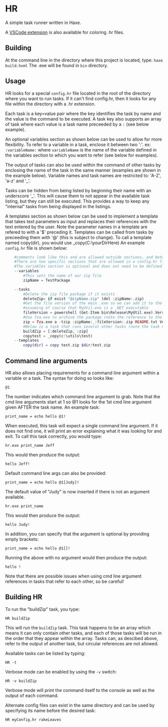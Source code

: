 # HR
A simple task runner written in Haxe.

A [VSCode extension](https://github.com/bncastle/hr-language-vscode-ext) is also available for coloring .hr files.

## Building

At the command line in the directory where this project is located, type:
` haxe build.hxml `
The .exe will be found in `bin` directory.

## Usage

HR looks for a special `config.hr` file located in the root of the directory where you want to run tasks.
If it can't find config.hr, then it looks for any file within the directory with a .hr extension. 

Each task is a key=value pair where the key identifies the task by name and the value is the command to be executed.
A task key also supports an array of task where each value is a task name preceeded by a `:` (see below example).

An optional variables section as shown below can be used to allow for more flexibility. To refer to a variable in a task,
enclose it between two ':'. ex: `:variableName:` where `variableName` is the name of the variable defined in the variables section
to which you want to refer (see below for examples). 

The output of tasks can also be used within the command of other
tasks by enclosing the name of the task in the same manner (examples are shown in the example below). Variable names and task names
are restricted to: 'A-Z', 'a-z' and '_'. 

Tasks can be hidden from being listed by beginning their name with an underscore '_'. This will cause them to not appear in the available task listing, but they can still be executed. This provides a way to keep any "internal" tasks from being displayed in the listings.

A templates section as shown below can be used to implement a template that takes text parameters as input
and replaces their references with the text entered by the user. Note the parameter names in a template are refered to with a '$' preceding it. Templates can be called from tasks by preceeding them with '@' (this is subject to change). To call a template named copy(dir), you would use _copy(C:\yourDirHere)
An example `config.hr` file is shown below:

```php
    #comments look like this and are allowed outside sections, and between tasks and variables
    #There are two specific sections that are allowed in a config.hr file: variables and tasks
    #The variables section is optional and does not need to be defined if it is not needed
    --variables
        #This sets the name of our zip file
        zipName = TestPackage

    --tasks
        #Delete the zip file package if it exists
        deleteZip= if exist "@zipName.zip" (del :zipName:.zip)
        #Get the file version of the main .exe so we can add it to the end of the zipfile name
        #assuming of course that MyUtil.exe is a .NET executable
        fileVersion = powershell (Get-Item bin\Release\MyUtil.exe).VersionInfo.FileVersion
        #Use 7za.exe to archive the package (note the reference to the fileVersion task)
        zip = 7za.exe a -tzip :zipName:_:fileVersion:.zip README.txt Version.txt bin\Release\MyUtil.exe
        #Below is a task that runs several other tasks (note the task neames must all be preceeded by ':')
        buildZip = [:deleteZip, :zip]
        copytest = _copy(c:\utils\test)
    --templates
        copy(dir) = copy test.zip $dir/test.zip

```

## Command line arguments

HR also allows placing requirements for a command line argument within a variable or a task. The syntax for doing so looks like:

`@1 `

The number indicates which command line argument to grab. Note that the cmd line arguments start at 1 so
@1 looks for the 1st cmd line argument given AFTER the task name. An example task:

`print_name = echo hello @1!`

When executed, this task will expect a single command line argument. If it does not find one, it will print an error explaining what it was looking for and exit. To call this task correctly, you would type:

`hr.exe print_name Jeff`

This would then produce the output:

`hello Jeff!`

Default command line args can also be provided:

`print_name = echo hello @1[Judy]!`

The default value of "Judy" is now inserted if there is not an argument available.

`hr.exe print_name`

This would then produce the output:

`hello Judy!`

In addition, you can specify that the argument is optional by providing empty brackets:

`print_name = echo hello @1[]!`

Running the above with no argument would then produce the output:

`hello !`

Note that there are possible issues when using cmd line argument references in tasks that refer to each other, so be careful!

## Building HR

To run the "buildZip" task, you type:

`HR buildZip`

This will run the `buildZip` task. This task happens to be an array which means it can only contain other 
tasks, and each of those tasks will be run in the order that they appear within the array. Tasks can, as 
descibed above, refer to the output of another task, but circular references are not allowed.

Available tasks can be listed by typing:

`HR -t `

Verbose mode can be enabled by using the `-v` switch:

`HR -v buildZip`

Verbose mode will print the command itself to the console as well as the output of each command.

Alternate config files can exist in the same directory and can be used by specifying its name before the desired task:

`HR myConfig.hr rakeLeaves`

